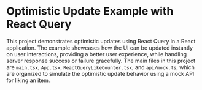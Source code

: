 # Optimistic Update Example with React Query

This project demonstrates optimistic updates using React Query in a React application. The example showcases how the UI can be updated instantly on user interactions, providing a better user experience, while handling server response success or failure gracefully. The main files in this project are `main.tsx`, `App.tsx`, `ReactQueryLikeCounter.tsx`, and `api/mock.ts`, which are organized to simulate the optimistic update behavior using a mock API for liking an item.
